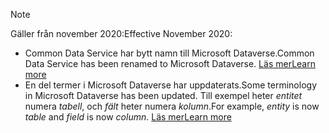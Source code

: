> [!NOTE]
> <span data-ttu-id="3cc2b-101">Gäller från november 2020:</span><span class="sxs-lookup"><span data-stu-id="3cc2b-101">Effective November 2020:</span></span>
> - <span data-ttu-id="3cc2b-102">Common Data Service har bytt namn till Microsoft Dataverse.</span><span class="sxs-lookup"><span data-stu-id="3cc2b-102">Common Data Service has been renamed to Microsoft Dataverse.</span></span> [<span data-ttu-id="3cc2b-103">Läs mer</span><span class="sxs-lookup"><span data-stu-id="3cc2b-103">Learn more</span></span>](https://aka.ms/PAuAppBlog)
> - <span data-ttu-id="3cc2b-104">En del termer i Microsoft Dataverse har uppdaterats.</span><span class="sxs-lookup"><span data-stu-id="3cc2b-104">Some terminology in Microsoft Dataverse has been updated.</span></span> <span data-ttu-id="3cc2b-105">Till exempel heter *entitet* numera *tabell*, och *fält* heter numera *kolumn*.</span><span class="sxs-lookup"><span data-stu-id="3cc2b-105">For example, *entity* is now *table* and *field* is now *column*.</span></span> [<span data-ttu-id="3cc2b-106">Läs mer</span><span class="sxs-lookup"><span data-stu-id="3cc2b-106">Learn more</span></span>](/powerapps/maker/data-platform/data-platform-intro)